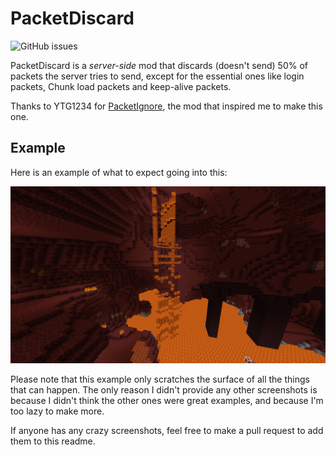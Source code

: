 
# PacketDiscard

![GitHub issues](https://img.shields.io/github/issues-raw/gstaaij/packetdiscard)

PacketDiscard is a *server-side* mod that discards (doesn't send) 50% of packets the server tries to send, except for the essential ones like login packets, Chunk load packets and keep-alive packets.

Thanks to YTG1234 for [PacketIgnore](https://modrinth.com/mod/packetignore), the mod that inspired me to make this one.

## Example

Here is an example of what to expect going into this:

![Example image of Lava not behaving like it should.](images/example.png)

Please note that this example only scratches the surface of all the things that can happen. The only reason I didn't provide any other screenshots is because I didn't think the other ones were great examples, and because I'm too lazy to make more.

If anyone has any crazy screenshots, feel free to make a pull request to add them to this readme.
